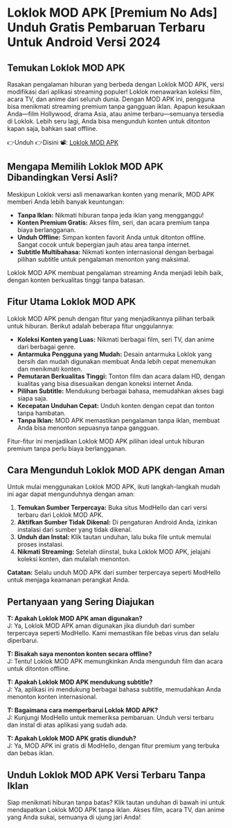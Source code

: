 # Loklok MOD APK [Premium No Ads] Unduh Gratis Pembaruan Terbaru Untuk Android Versi 2024

## Temukan Loklok MOD APK

Rasakan pengalaman hiburan yang berbeda dengan Loklok MOD APK, versi modifikasi dari aplikasi streaming populer! Loklok menawarkan koleksi film, acara TV, dan anime dari seluruh dunia. Dengan MOD APK ini, pengguna bisa menikmati streaming premium tanpa gangguan iklan. Apapun kesukaan Anda—film Hollywood, drama Asia, atau anime terbaru—semuanya tersedia di Loklok. Lebih seru lagi, Anda bisa mengunduh konten untuk ditonton kapan saja, bahkan saat offline.

👉Unduh 👉Disini 📽️: [Loklok MOD APK](https://modhello.com/loklok/)

## Mengapa Memilih Loklok MOD APK Dibandingkan Versi Asli?

Meskipun Loklok versi asli menawarkan konten yang menarik, MOD APK memberi Anda lebih banyak keuntungan:

- **Tanpa Iklan:** Nikmati hiburan tanpa jeda iklan yang mengganggu!
- **Konten Premium Gratis:** Akses film, seri, dan acara premium tanpa biaya berlangganan.
- **Unduh Offline:** Simpan konten favorit Anda untuk ditonton offline. Sangat cocok untuk bepergian jauh atau area tanpa internet.
- **Subtitle Multibahasa:** Nikmati konten internasional dengan berbagai pilihan subtitle untuk pengalaman menonton yang maksimal.

Loklok MOD APK membuat pengalaman streaming Anda menjadi lebih baik, dengan konten berkualitas tinggi tanpa batasan.

## Fitur Utama Loklok MOD APK

Loklok MOD APK penuh dengan fitur yang menjadikannya pilihan terbaik untuk hiburan. Berikut adalah beberapa fitur unggulannya:

- **Koleksi Konten yang Luas:** Nikmati berbagai film, seri TV, dan anime dari berbagai genre.
- **Antarmuka Pengguna yang Mudah:** Desain antarmuka Loklok yang bersih dan mudah digunakan membuat Anda lebih cepat menemukan dan menikmati konten.
- **Pemutaran Berkualitas Tinggi:** Tonton film dan acara dalam HD, dengan kualitas yang bisa disesuaikan dengan koneksi internet Anda.
- **Pilihan Subtitle:** Mendukung berbagai bahasa, memudahkan akses bagi siapa saja.
- **Kecepatan Unduhan Cepat:** Unduh konten dengan cepat dan tonton tanpa hambatan.
- **Tanpa Iklan:** MOD APK memastikan pengalaman tanpa iklan, membuat Anda bisa menonton sepuasnya tanpa gangguan.

Fitur-fitur ini menjadikan Loklok MOD APK pilihan ideal untuk hiburan premium tanpa perlu biaya berlangganan.

## Cara Mengunduh Loklok MOD APK dengan Aman

Untuk mulai menggunakan Loklok MOD APK, ikuti langkah-langkah mudah ini agar dapat mengunduhnya dengan aman:

1. **Temukan Sumber Terpercaya:** Buka situs ModHello dan cari versi terbaru dari Loklok MOD APK.
2. **Aktifkan Sumber Tidak Dikenal:** Di pengaturan Android Anda, izinkan instalasi dari sumber yang tidak dikenal.
3. **Unduh dan Instal:** Klik tautan unduhan, lalu buka file untuk memulai proses instalasi.
4. **Nikmati Streaming:** Setelah diinstal, buka Loklok MOD APK, jelajahi koleksi konten, dan mulailah menonton.

**Catatan:** Selalu unduh MOD APK dari sumber terpercaya seperti ModHello untuk menjaga keamanan perangkat Anda.

## Pertanyaan yang Sering Diajukan

**T: Apakah Loklok MOD APK aman digunakan?**  
J: Ya, Loklok MOD APK aman digunakan jika diunduh dari sumber terpercaya seperti ModHello. Kami memastikan file bebas virus dan selalu diperbarui.

**T: Bisakah saya menonton konten secara offline?**  
J: Tentu! Loklok MOD APK memungkinkan Anda mengunduh film dan acara untuk ditonton offline.

**T: Apakah Loklok MOD APK mendukung subtitle?**  
J: Ya, aplikasi ini mendukung berbagai bahasa subtitle, memudahkan Anda menonton konten internasional.

**T: Bagaimana cara memperbarui Loklok MOD APK?**  
J: Kunjungi ModHello untuk memeriksa pembaruan. Unduh versi terbaru dan instal di atas aplikasi yang sudah ada.

**T: Apakah Loklok MOD APK gratis diunduh?**  
J: Ya, MOD APK ini gratis di ModHello, dengan fitur premium yang terbuka dan bebas iklan.

## Unduh Loklok MOD APK Versi Terbaru Tanpa Iklan

Siap menikmati hiburan tanpa batas? Klik tautan unduhan di bawah ini untuk mendapatkan Loklok MOD APK tanpa iklan. Akses film, acara TV, dan anime yang Anda sukai, semuanya di ujung jari Anda!
